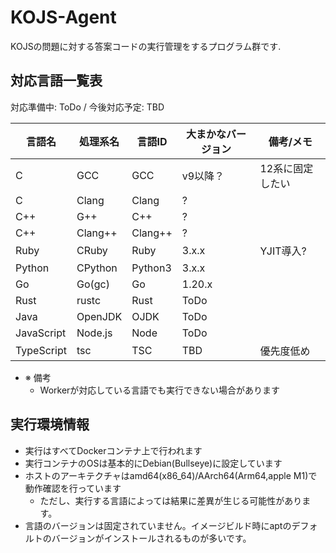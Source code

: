 # KOJS-Agent
KOJSの問題に対する答案コードの実行管理をするプログラム群です.

## 対応言語一覧表
対応準備中: ToDo / 今後対応予定: TBD

| 言語名        | 処理系名    | 言語ID    | 大まかなバージョン | 備考/メモ　    |
|------------|---------|---------|-----------|-----------|
| C          | GCC     | GCC     | v9以降？     | 12系に固定したい |
| C          | Clang   | Clang   | ?         |           |
| C++        | G++     | C++     | ?         |           |
| C++        | Clang++ | Clang++ | ?         |           |
| Ruby       | CRuby   | Ruby    | 3.x.x     | YJIT導入?   | 
| Python     | CPython | Python3 | 3.x.x     |           | 
| Go         | Go(gc)  | Go      | 1.20.x    |           |
| Rust       | rustc   | Rust    | ToDo      |           |
| Java       | OpenJDK | OJDK    | ToDo      |           |
| JavaScript | Node.js | Node    | ToDo      |           |
| TypeScript | tsc     | TSC     | TBD       | 優先度低め     |

- ※ 備考
  - Workerが対応している言語でも実行できない場合があります

## 実行環境情報
- 実行はすべてDockerコンテナ上で行われます
- 実行コンテナのOSは基本的にDebian(Bullseye)に設定しています
- ホストのアーキテクチャはamd64(x86_64)/AArch64(Arm64,apple M1)で動作確認を行っています
  - ただし、実行する言語によっては結果に差異が生じる可能性があります。
- 言語のバージョンは固定されていません。イメージビルド時にaptのデフォルトのバージョンがインストールされるものが多いです。

